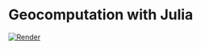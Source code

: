 

# Geocomputation with Julia

[![Render](https://github.com/geocompx/geocompjl/actions/workflows/main.yaml/badge.svg)](https://github.com/geocompx/geocompjl/actions/workflows/main.yaml)
